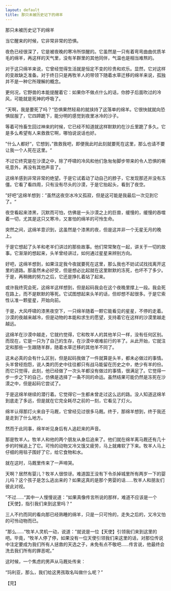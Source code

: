 ```yaml
---
layout: default
title: 那只未被历史记下的绵羊
---
```


那只未被历史记下的绵羊

当它醒来的时候，它非常非常的恐惧。

夜色已经很深了，它是被夜晚的寒冷所惊醒的。它虽然是一只有着弯弯曲曲优质羊毛的绵羊，再这样的天气里，没有羊群里的其他同伴，气温也是相当难熬的。

对于这只绵羊来说，它曾经觉得生活就是恒定不变的珍贵和欢乐。显然，它对这样的变故缺乏准备。对于终日只是再牧羊人的带领下随着水草迁移的绵羊来说，孤独并不是一种它所理解的概念。

更何况，它野兽的本能提醒着它：如果你不做点什么的话，你脖子后面吹过的冷风，可能就是死神的呼吸了。

”天啊，我是要死了吗？“恐惧果然轻易的就挟持了这落单的绵羊。它很快就就向恐惧屈服了，它四蹄跪下，能分明的感觉到夜里冰冷的沙子。

等着可怜畜生回过神来的时候，它已经不知道就这样默默的在沙丘里跪了多久。它是多么希望有人来救救它啊，哪怕说说话也好。

”什么人都好“，它想到，”救救我吧，即便我此时此刻就要死在这里，那么也请不要让我一个人死在这里。“

不过它终究是在沙漠之中，除了呼啸的冷风和他们急匆匆脚步带来的令人恐惧的嘶吼意外，再没有其他声音了。

这绵羊感到非常非常的绝望。于是它试着动了动自己的脖子，它发现那还并没有冻僵。它看了看四周，只有没有尽头的沙漠，于是它抬起头，看到了夜空。

”好吧“这绵羊想到：”虽然这夜空冰冷又孤寂，但是这可能是我最后一次见到它了。“

夜空看起来漆黑，沉默而可怕，仿佛是一头沙漠之上的巨兽，缓慢的，缓慢的吞噬着一切，尤其是这只又寒冷，又害怕的绵羊的可怜生命。

突然之间，这绵羊意识到，这虽然是个漆黑的夜，但是这并非一个无星无月的晚上。

于是它想起了头羊和老羊们讲过的那些故事。他们常常聚在一起，讲关于一切的故事。它渐渐的想起来，头羊曾经讲过，如何通过星星来辨别方向。

好吧，这绵羊想到，如果注定我今夜就要死在这里，那么我也不妨试试找找离开这里的道路。那虽然未必好受，但是想必比起就在这里默默的冻死，也坏不了多少。于是，再稍微的努力之后，它还是挣扎着站了起来。

或许我终究会死，这绵羊这样想到，但是起码我会在这个夜晚里撑上一段。我会死在路上，而不是默默的等死。它试图想起来头羊的话，但却想不起很多。于是它索性认准一颗星星，开始向前。

于是，大风呼啸的漆黑夜空下，一只绵羊随着一颗它能看见的星星，不停的走着。沙漠的夜越来越冷，但是动物的本能和求生的愿望，支持着它在这样的沙漠里越走越远。

这绵羊在沙漠中越走，它就约觉得，它和牧羊人的其他羊只一样，没有任何区别。而现在，它是一只为了自己的生存，在沙漠中艰难前行的羊了。从此开始，它就注定和那些一生跟随羊群，随着水草迁移的其他羊不同了。

这未必真的会有什么区别，但是起码我做了一件就算是头羊，都未必做过的事情。头羊曾经抱怨，说人类的历史中往往都只有战马能留在历史之中，绝少有羊的份。而它只觉得，此刻，他已经做了一次头羊都没有做过的事情，很满足了。它觉得一步一步之下的自己，仿佛是选择了一条不同的命运。虽然结果可能仍然是冻死在沙漠之中，但是起码它尝试了。

于是这绵羊继续的潜行着。它觉得它一生都未曾走过这么远的路。没人知道这绵羊到底走了多远，但是就在它完全耗尽之前的一刻，它看见了灯火。

绵羊认得那灯火来自于马厩，它曾经见过很多马厩。终于，那绵羊想到，终于我还是走到了什么地方。

然而于此同事，绵羊听见身后有人追赶来的声音。

那是牧羊人。牧羊人和他的两个朋友从身后追来了。他们就在绵羊离马厩还有几十步的时候追上了它。可怜的动物又冷又饿又疲劳，马上就瘫软了下来。牧羊人马上仔细的用毯子围好了它，给它食物和水。

就在这时，马厩里传来了一声啼哭。

天啊？居然有婴儿？牧羊人很惊讶。难道国王没有下令杀掉城里所有两岁一下的婴儿吗？这个孩子是怎么逃出来的？如果这真的是那个男婴的话……牧羊人和朋友们彼此对视。

”不过……“其中一人慢慢说道：”如果真像传言所说的那样，难道不应该是一个【天使】，指引我们来到这里吗？“

三人不约而同的看向那已经熟睡的绵羊，只是一只可怜的，走失之后的，又冷又怕的可怜动物而已。

”那么……“牧羊人灵机一动，说道：”就说是一位【天使】引领我们来到这里的吧。毕竟，“牧羊人停了停，如果没有一位天使引领我们来这里的话，对那位传说中注定要成为我们所有人拯救的天选之子，未免有点不敬吧……传言说，他最终会洗去我们所有的罪恶呢。”

这时候，一个焦虑的男声从马厩处传来：

“玛利亚，那么，我们给这男孩取名叫做什么呢？”

【完】
